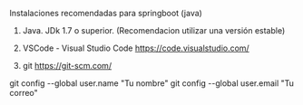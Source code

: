 Instalaciones recomendadas para springboot (java)


1. Java. JDk 1.7 o superior. (Recomendacion utilizar una versión estable)





2. VSCode - Visual Studio Code       https://code.visualstudio.com/




3. git    https://git-scm.com/

git config --global user.name "Tu nombre"
git config --global user.email "Tu correo"
